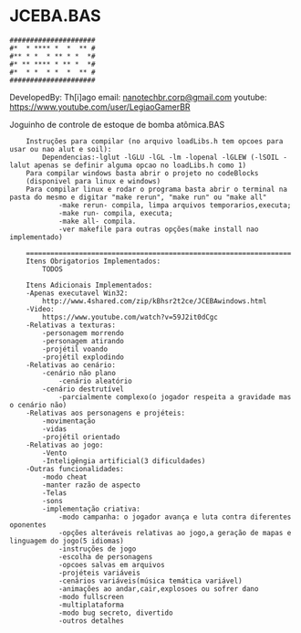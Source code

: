 # JCEBA.BAS
```
#####################
#*  * **** *  *  ** #
#** * *  * ** * *  *#
#* ** **** * ** *  *#
#*  * *  * *  *  ** #
#####################
```
DevelopedBy: Th[i]ago
email: nanotechbr.corp@gmail.com
youtube: https://www.youtube.com/user/LegiaoGamerBR

Joguinho de controle de estoque de bomba atômica.BAS

		Instruções para compilar (no arquivo loadLibs.h tem opcoes para usar ou nao alut e soil):
			Dependencias:-lglut -lGLU -lGL -lm -lopenal -lGLEW (-lSOIL -lalut apenas se definir alguma opcao no loadLibs.h como 1)
		Para compilar windows basta abrir o projeto no codeBlocks
		(disponivel para linux e windows)
		Para compilar linux e rodar o programa basta abrir o terminal na pasta do mesmo e digitar "make rerun", "make run" ou "make all"
				-make rerun- compila, limpa arquivos temporarios,executa;
				-make run- compila, executa;
				-make all- compila.
				-ver makefile para outras opções(make install nao implementado)

		=================================================================
		Itens Obrigatorios Implementados:
			TODOS

		Itens Adicionais Implementados:
		-Apenas executavel Win32:
			http://www.4shared.com/zip/kBhsr2t2ce/JCEBAwindows.html
		-Video:
			https://www.youtube.com/watch?v=59J2it0dCgc
		-Relativas a texturas:
			-personagem morrendo
			-personagem atirando
			-projétil voando
			-projétil explodindo
		-Relativas ao cenário:
			-cenário não plano
				-cenário aleatório
			-cenário destrutível
				-parcialmente complexo(o jogador respeita a gravidade mas o cenário não)
		-Relativas aos personagens e projéteis:
			-movimentação
			-vidas
			-projétil orientado
		-Relativas ao jogo:
			-Vento
			-Inteligêngia artificial(3 dificuldades)
		-Outras funcionalidades:
			-modo cheat
			-manter razão de aspecto
			-Telas
			-sons
			-implementação criativa:
				-modo campanha: o jogador avança e luta contra diferentes oponentes
				-opções alteráveis relativas ao jogo,a geração de mapas e linguagem do jogo(5 idiomas)
				-instruções de jogo
				-escolha de personagens
				-opcoes salvas em arquivos
				-projéteis variáveis
				-cenários variáveis(música temática variável)
				-animações ao andar,cair,explosoes ou sofrer dano
				-modo fullscreen
				-multiplataforma
				-modo bug secreto, divertido
				-outros detalhes
